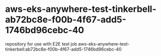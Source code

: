 # aws-eks-anywhere-test-tinkerbell-ab72bc8e-f00b-4f67-add5-1746bd96cebc-40
repository for use with E2E test job aws-eks-anywhere-test-tinkerbell:ab72bc8e-f00b-4f67-add5-1746bd96cebc-40
